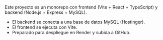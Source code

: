 <!-- Use this file to provide workspace-specific custom instructions to Copilot. For more details, visit https://code.visualstudio.com/docs/copilot/copilot-customization#_use-a-githubcopilotinstructionsmd-file -->

Este proyecto es un monorepo con frontend (Vite + React + TypeScript) y backend (Node.js + Express + MySQL).
- El backend se conecta a una base de datos MySQL (Hostinger).
- El frontend se ejecuta con Vite.
- Preparado para despliegue en Render y subida a GitHub.
